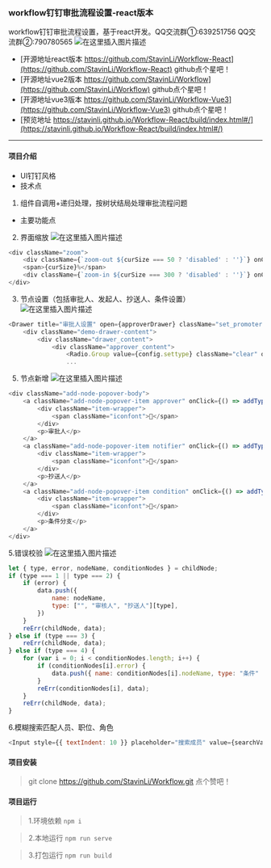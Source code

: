 <!--
 * @Date: 2022-08-29 14:39:11
 * @LastEditors: StavinLi 495727881@qq.com
 * @LastEditTime: 2023-03-28 14:03:15
 * @FilePath: /workflow-react/README.md
-->


### workflow钉钉审批流程设置-react版本

workflow钉钉审批流程设置，基于react开发。QQ交流群①:639251756  QQ交流群②:790780565
![在这里插入图片描述](https://img-blog.csdnimg.cn/20191116144905578.png?x-oss-process=image/watermark,type_ZmFuZ3poZW5naGVpdGk,shadow_10,text_aHR0cHM6Ly9ibG9nLmNzZG4ubmV0L20wXzM3Mjg1MTkz,size_16,color_FFFFFF,t_70 )
-  [开源地址react版本 https://github.com/StavinLi/Workflow-React](https://github.com/StavinLi/Workflow-React) github点个星吧！
-  [开源地址vue2版本 https://github.com/StavinLi/Workflow](https://github.com/StavinLi/Workflow) github点个星吧！
-  [开源地址vue3版本 https://github.com/StavinLi/Workflow-Vue3](https://github.com/StavinLi/Workflow-Vue3) github点个星吧！
-  [预览地址 https://stavinli.github.io/Workflow-React/build/index.html#/](https://stavinli.github.io/Workflow-React/build/index.html#/) 
-------------------
 

#### 项目介绍
- UI钉钉风格
- 技术点
1. 组件自调用+递归处理，按树状结局处理审批流程问题
- 主要功能点
2. 界面缩放
![在这里插入图片描述](https://img-blog.csdnimg.cn/20191116145339223.jpg)
```javascript
<div className="zoom">
    <div className={`zoom-out ${curSize === 50 ? 'disabled' : ''}`} onClick={() => zoomSize(1)}></div>
    <span>{curSize}%</span>
    <div className={`zoom-in ${curSize === 300 ? 'disabled' : ''}`} onClick={() => zoomSize(2)}></div>
</div>
```
3. 节点设置（包括审批人、发起人、抄送人、条件设置）
![在这里插入图片描述](https://img-blog.csdnimg.cn/20200304140232374.jpg?x-oss-process=image/watermark,type_ZmFuZ3poZW5naGVpdGk,shadow_10,text_aHR0cHM6Ly9ibG9nLmNzZG4ubmV0L20wXzM3Mjg1MTkz,size_16,color_FFFFFF,t_70#pic_center)
```javascript
<Drawer title="审批人设置" open={approverDrawer} className="set_promoter" closable={false} width={550} onClose={saveApprover}>
    <div className="demo-drawer-content">
        <div className="drawer_content">
            <div className="approver_content">
                <Radio.Group value={config.settype} className="clear" options={setTypes} onChange={changeType}></Radio.Group>
                ...
```
5. 节点新增
![在这里插入图片描述](https://img-blog.csdnimg.cn/20191116145355289.png)
```javascript
<div className="add-node-popover-body">
    <a className="add-node-popover-item approver" onClick={() => addType(1)}>
        <div className="item-wrapper">
            <span className="iconfont"></span>
        </div>
        <p>审批人</p>
    </a>
    <a className="add-node-popover-item notifier" onClick={() => addType(2)}>
        <div className="item-wrapper">
            <span className="iconfont"></span>
        </div>
        <p>抄送人</p>
    </a>
    <a className="add-node-popover-item condition" onClick={() => addType(4)}>
        <div className="item-wrapper">
            <span className="iconfont"></span>
        </div>
        <p>条件分支</p>
    </a>
</div>
```
5.错误校验
![在这里插入图片描述](https://img-blog.csdnimg.cn/20200304140011896.jpg?x-oss-process=image/watermark,type_ZmFuZ3poZW5naGVpdGk,shadow_10,text_aHR0cHM6Ly9ibG9nLmNzZG4ubmV0L20wXzM3Mjg1MTkz,size_16,color_FFFFFF,t_70)
```javascript
let { type, error, nodeName, conditionNodes } = childNode;
if (type === 1 || type === 2) {
    if (error) {
        data.push({
            name: nodeName,
            type: ["", "审核人", "抄送人"][type],
        })
    }
    reErr(childNode, data);
} else if (type === 3) {
    reErr(childNode, data);
} else if (type === 4) {
    for (var i = 0; i < conditionNodes.length; i++) {
        if (conditionNodes[i].error) {
            data.push({ name: conditionNodes[i].nodeName, type: "条件" })
        }
        reErr(conditionNodes[i], data);
    }
    reErr(childNode, data);
}
```
6.模糊搜索匹配人员、职位、角色
```javascript
<Input style={{ textIndent: 10 }} placeholder="搜索成员" value={searchVal} onChange={getDebounceData} />
```
#### 项目安装

> git clone https://github.com/StavinLi/Workflow.git 点个赞吧！

#### 项目运行
> 1.环境依赖  `npm i`

> 2.本地运行 `npm run serve` 

> 3.打包运行 `npm run build` 
